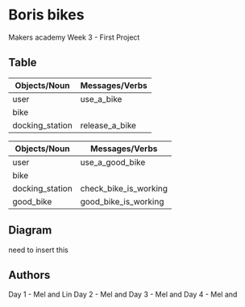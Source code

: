 # Boris bikes

Makers academy Week 3 - First Project


## Table
 
| Objects/Noun   | Messages/Verbs |
| -------------  | -------------  |
| user           | use_a_bike     |
| bike           |                |
| docking_station| release_a_bike |


| Objects/Noun   | Messages/Verbs        |
| -------------  | -------------         |
| user           | use_a_good_bike       |
| bike           |                       |
| docking_station| check_bike_is_working |
| good_bike      | good_bike_is_working  |


## Diagram

need to insert this


## Authors

Day 1 - Mel and Lin
Day 2 - Mel and 
Day 3 - Mel and 
Day 4 - Mel and